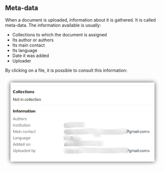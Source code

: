 ## Meta-data

When a document is uploaded, information about it is gathered. It is called
meta-data. The information available is usually:
* Collections to which the document is assigned
* Its author or authors
* Its main contact
* Its language
* Date it was added
* Uploader

By clicking on a file, it is possible to consult this information:

![Document meta-data](../img/document-meta.png)